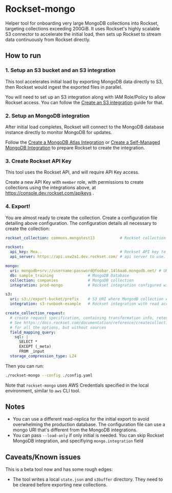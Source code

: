 # Rockset-mongo

Helper tool for onboarding very large MongoDB collections into Rockset, targeting collections exceeding 200GiB. It uses Rockset's highly scalable S3 connector to accelerate the initial load, then sets up Rockset to stream data continuously from Rockset directly.

## How to run

### 1. Setup an S3 bucket and an S3 integration

This tool accelerates initial load by exporting MongoDB data directly to S3, then Rockset would ingest the exported files in parallel.

You will need to set up an S3 integration along with IAM Role/Policy to allow Rockset access. You can follow the [Create an S3 integration](https://docs.rockset.com/documentation/docs/amazon-s3#create-an-s3-integration) guide for that.

### 2. Setup an MongoDB integration

After initial load completes, Rockset will connect to the MongoDB database instance directly to monitor MongoDB for updates.

Follow the [Create a MongoDB Atlas Integration](https://docs.rockset.com/documentation/docs/mongodb-atlas#create-a-mongodb-atlas-integration) or [Create a Self-Managed MongoDB Integration](https://docs.rockset.com/documentation/docs/mongodb-self-managed) to prepare Rockset to create the integration.

### 3. Create Rockset API Key

This tool uses the Rockset API, and will require API Key access.

Create a new API Key with `member` role, with permissions to create collections using the integrations above, at https://console.dev.rockset.com/apikeys .

### 4. Export!

You are almost ready to create the collection. Create a configuration file detailing above configuration. The configuration details all necessary to create the collection:

```yaml
rockset_collection: commons.mongotest13           # Rockset collection name

rockset:
  api_key: Mea..                                  # Rockset API key to use to create collection
  api_server: https://api.usw2a1.dev.rockset.com/ # api server to use.

mongo:
  uri: mongodb+srv://username:password@foobar.14l6aa6.mongodb.net/ # URI for MongoDB collection
  db: sample_training               # MongoDB Database
  collection: companies				# MongoDB collection
  integration: prod-mongo           # Rockset integration configured with MongoDB credentials

s3:
  uri: s3://export-bucket/prefix    # S3 URI where MongodB collection will be exported to
  integration: s3-runbook-example   # Rockset integration with read access to the S3 path

create_collection_request:
  # create request specification, containing transformation info, retention, etc,
  # See https://docs.rockset.com/documentation/reference/createcollection
  # for all the options, but without sources
  field_mapping_query:
    sql: |
      SELECT *
      EXCEPT (_meta)
      FROM _input
  storage_compression_type: LZ4
```

Then you can run:

```bash
./rockset-mongo --config ./config.yaml
```

Note that `rockset-mongo` uses AWS Credentials specified in the local environment, similar to `aws` CLI tool.

## Notes

* You can use a different read-replica for the initial export to avoid overwhelming the production database. The configuration file can use a mongo URI that's different from the MongoDB integrations.
* You can pass `--load-only` if only initial is needed. You can skip Rockset MongoDB integration, and specifiying `mongo.integration` field

## Caveats/Known issues

This is a beta tool now and has some rough edges:

* The tool writes a local `state.json` and `s3buffer` directory. They need to be cleared before exporting new collections.